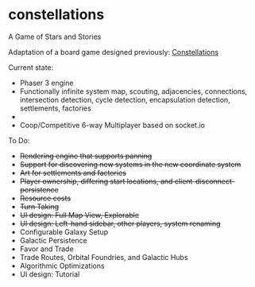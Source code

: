 # constellations
A Game of Stars and Stories

Adaptation of a board game designed previously: [Constellations](https://docs.google.com/document/d/1V_7GWu3TQhtNAXBQ-YOJmws0lLavsmAG-ziGdOL_fvw/edit?usp=sharing)

Current state:
- Phaser 3 engine
- Functionally infinite system map, scouting, adjacencies, connections, intersection detection, cycle detection, encapsulation detection, settlements, factories
- 
- Coop/Competitive 6-way Multiplayer based on socket.io

To Do:
- ~~Rendering engine that supports panning~~
- ~~Support for discovering new systems in the new coordinate system~~
- ~~Art for settlements and factories~~
- ~~Player ownership, differing start locations, and client-disconnect-persistence~~
- ~~Resource costs~~
- ~~Turn Taking~~
- ~~UI design: Full Map View, Explorable~~
- ~~UI design: Left-hand sidebar, other players, system renaming~~
- Configurable Galaxy Setup
- Galactic Persistence
- Favor and Trade
- Trade Routes, Orbital Foundries, and Galactic Hubs
- Algorithmic Optimizations
- UI design: Tutorial
